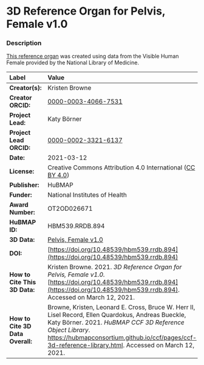 # 3D Reference Organ for Pelvis, Female v1.0

### Description
[This reference organ](https://hubmapconsortium.github.io/ccf/pages/ccf-3d-reference-library.html) was created using data from the Visible Human Female provided by the National Library of Medicine.

| Label | Value |
| :------------- |:-------------|
| **Creator(s):** | Kristen Browne |
| **Creator ORCID:** | [0000-0003-4066-7531](https://orcid.org/0000-0003-4066-7531) |
| **Project Lead:** | Katy B&ouml;rner |
| **Project Lead ORCID:** | [0000-0002-3321-6137](https://orcid.org/0000-0002-3321-6137) |
| **Date:** | 2021-03-12 |
| **License:** | Creative Commons Attribution 4.0 International ([CC BY 4.0](https://creativecommons.org/licenses/by/4.0/)) |
| **Publisher:** | HuBMAP |
| **Funder:** | National Institutes of Health |
| **Award Number:** | OT2OD026671 |
| **HuBMAP ID:** | HBM539.RRDB.894 |
| **3D Data:** | [Pelvis, Female v1.0](https://hubmapconsortium.github.io/ccf-releases/v1.0/models/VH_F_Pelvis_v1.0.glb) |
| **DOI:** | [https://doi.org/10.48539/hbm539.rrdb.894](https://doi.org/10.48539/hbm539.rrdb.894) |
| **How to Cite This 3D Data:** | Kristen Browne. 2021. *3D Reference Organ for Pelvis, Female v1.0.* [https://doi.org/10.48539/hbm539.rrdb.894](https://doi.org/10.48539/hbm539.rrdb.894). Accessed on March 12, 2021. |
| **How to Cite 3D Data Overall:** | Browne, Kristen, Leonard E. Cross, Bruce W. Herr II, Lisel Record, Ellen Quardokus, Andreas Bueckle, Katy B&ouml;rner. 2021. *HuBMAP CCF 3D Reference Object Library*. https://hubmapconsortium.github.io/ccf/pages/ccf-3d-reference-library.html. Accessed on March 12, 2021. |